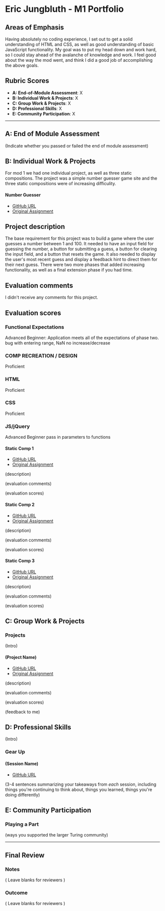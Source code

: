 # Eric Jungbluth - M1 Portfolio

## Areas of Emphasis

Having absolutely no coding experience, I set out to get a solid understanding of HTML and CSS, as well as good understanding of basic JavaScript functionality. My goal was to put my head down and work hard, so I could stay ahead of the avalanche of knowledge and work. I feel good about the way the mod went, and think I did a good job of accomplishing the above goals.

## Rubric Scores

* **A: End-of-Module Assessment**: X
* **B: Individual Work & Projects**: X
* **C: Group Work & Projects**: X
* **D: Professional Skills**: X
* **E: Community Participation**: X

-----------------------

## A: End of Module Assessment

(Indicate whether you passed or failed the end of module assessment)


## B: Individual Work & Projects

For mod 1 we had one individual project, as well as three static compositions. The project was a simple number guesser game site and the three static compositions were of increasing difficulity.

#### Number Guesser

* [GitHub URL](https://github.com/EricMellow/Number-Guesser)
* [Original Assignment](http://frontend.turing.io/projects/number-guesser.html)

## Project description
The base requirement for this project was to build a game where the user guesses a number between 1 and 100. It needed to have an input field for guessing the number, a button for submitting a guess, a button for clearing the input field, and a button that resets the game. It also needed to display the user's most recent guess and display a feedback hint to direct them for their next guess. There were two more phases that added increasing functionality, as well as a final extension phase if you had time.

## Evaluation comments
I didn't receive any comments for this project.

## Evaluation scores
### Functional Expectations
Advanced Beginner: Application meets all of the expectations of phase two.
bug with entering range, NaN no increase/decrease
### COMP RECREATION / DESIGN
Proficient
### HTML
Proficient
### CSS
Proficient
### JS/jQuery
Advanced Beginner
pass in parameters to functions

#### Static Comp 1

* [GitHub URL]()
* [Original Assignment]()

(description)

(evaluation comments)

(evaluation scores)

#### Static Comp 2

* [GitHub URL]()
* [Original Assignment]()

(description)

(evaluation comments)

(evaluation scores)

#### Static Comp 3

* [GitHub URL]()
* [Original Assignment]()

(description)

(evaluation comments)

(evaluation scores)

## C: Group Work & Projects

### Projects

(Intro)

#### (Project Name)

* [GitHub URL]()
* [Original Assignment]()

(description)

(evaluation comments)

(evaluation scores)

(feedback to me)

## D: Professional Skills
(Intro)

### Gear Up
#### (Session Name)

* [GitHub URL]()

(3-4 sentences summarizing your takeaways from _each_ session, including things you're continuing to think about, things you learned, things you're doing differently)

## E: Community Participation

### Playing a Part

(ways you supported the larger Turing community)

------------------

## Final Review

### Notes

( Leave blanks for reviewers )

### Outcome

( Leave blanks for reviewers )
